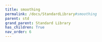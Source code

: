 ```yaml
---
title: smoothing
permalink: /docs/StandardLibrary#smoothing
parent: std
grand_parent: Standard Library
has_children: True
nav_order: 6
---
```

